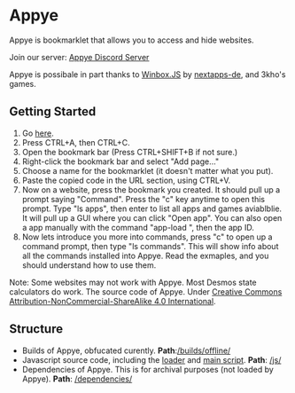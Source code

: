 # Appye

Appye is bookmarklet that allows you to access and hide websites.



Join our server: [Appye Discord Server](https://discord.gg/CYjMqNS8K6)

Appye is possibale in part thanks to [Winbox.JS](https://github.com/nextapps-de/winbox) by [nextapps-de](https://github.com/nextapps-de), and 3kho's games.

## Getting Started

1. Go [here](https://raw.githubusercontent.com/KUKHUA/Apppye/main/bookmarklet.js).
2. Press CTRL+A, then CTRL+C.
3. Open the bookmark bar (Press CTRL+SHIFT+B if not sure.)
4. Right-click the bookmark bar and select "Add page..."
5. Choose a name for the bookmarklet (it doesn't matter what you put).
6. Paste the copied code in the URL section, using CTRL+V.
7. Now on a website, press the bookmark you created. It should pull up a prompt saying "Command". Press the "c" key anytime to open this prompt. Type "ls apps", then enter to list all apps and games aviablblie. It will pull up a GUI where you can click "Open app". You can also open a app manually with the command "app-load ", then the app ID.
8. Now lets introduce you more into commands, press "c" to open up a command prompt, then type "ls commands". This will show info about all the commands installed into Appye. Read the exmaples, and you should understand how to use them.

Note: Some websites may not work with Appye. Most Desmos state calculators do work.
The source code of Appye.
Under [	Creative Commons Attribution-NonCommercial-ShareAlike 4.0 International](https://creativecommons.org/licenses/by-nc-sa/4.0/).

## Structure
- Builds of Appye, obfucated curently. **Path**:[/builds/offline/](https://git.basicfan.eu.org/lucky/Appye-Source/src/branch/builds/offline)
- Javascript source code, including the [loader](https://git.basicfan.eu.org/lucky/Appye-Source/src/branch/main/js/loader.js) and [main script](https://git.basicfan.eu.org/lucky/Appye-Source/src/branch/main/js/beta.js). **Path**: [/js/](https://git.basicfan.eu.org/lucky/Appye-Source/src/branch/main/js)
- Dependencies of Appye. This is for archival purposes (not loaded by Appye). **Path**: [/dependencies/](https://git.basicfan.eu.org/lucky/Appye-Source/src/branch/main/dependencies)